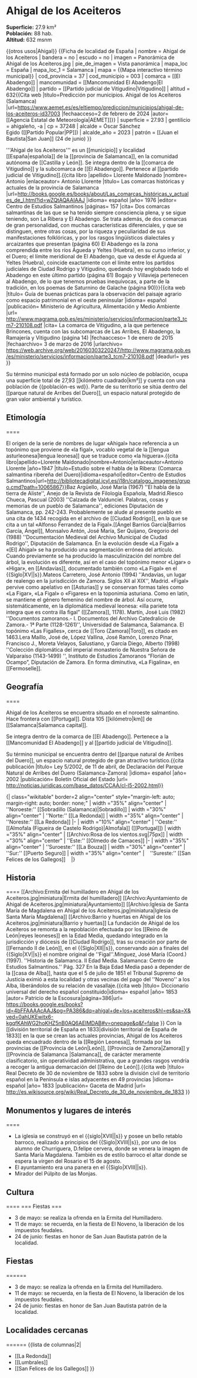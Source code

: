 # Ahigal de los Aceiteros

**Superficie:** 27.9 km²  
**Población:** 88 hab.  
**Altitud:** 632 msnm  

{{otros usos|Ahigal}}
{{Ficha de localidad de España
| nombre = Ahigal de los Aceiteros
| bandera = no
| escudo = no
| imagen = Panorámica de Ahigal de los Aceiteros.jpg
| pie_de_imagen = Vista panorámica
| mapa_loc = España
| mapa_loc_1 = Salamanca
| mapa = {{Mapa interactivo término municipal}}
| cod_provincia = 37
| cod_municipio = 003
| comarca = [[El Abadengo]]
| mancomunidad = [[Mancomunidad El Abadengo|El Abadengo]]
| partido = [[Partido judicial de Vitigudino|Vitigudino]]
| altitud = 632<ref>{{Cita web |título=Predicción por municipios. Ahigal de los Aceiteros (Salamanca) |url=https://www.aemet.es/es/eltiempo/prediccion/municipios/ahigal-de-los-aceiteros-id37003 |fechaacceso=2 de febrero de 2024 |autor= [[Agencia Estatal de Meteorología|AEMET]]}}</ref>
| superficie = 27.93
| gentilicio = ahigaleño, -a
| cp = 37248
| alcalde = Óscar Sánchez<br>Egido ([[Partido Popular|PP]])
| alcalde_año = 2023
| patrón = [[Juan el Bautista|San Juan]] (24 de junio)
}}

'''Ahigal de los Aceiteros''' es un [[municipio]] y localidad [[España|española]] de la [[provincia de Salamanca]], en la comunidad autónoma de [[Castilla y León]]. Se integra dentro de la [[comarca de Vitigudino]] y la subcomarca de [[El Abadengo]]. Pertenece al [[partido judicial de Vitigudino]].<ref name=ref_duplicada_1>{{cita libro |apellido= Llorente Maldonado |nombre= Antonio |enlaceautor= Antonio Llorente |título= Las comarcas históricas y actuales de la provincia de Salamanca |url=http://books.google.es/books/about/Las_comarcas_históricas_y_actuales_de_l.html?id=wZQtAQAAIAAJ |idioma= español |año= 1976 |editor= Centro de Estudios Salmantinos |páginas= 157 |cita= Dos comarcas salmantinas de las que se ha tenido siempre consciencia plena, y se sigue teniendo, son La Ribera y El Abadengo. Se trata además, de dos comarcas de gran personalidad, con muchas características diferenciales, y que se distinguen, entre otras cosas, por la riqueza y peculiaridad de sus manifestaciones folklóricas, y por los rasgos lingüísticos dialectales y arcaizantes que presentan (página 60) El Abadengo es la zona comprendida entre los ríos Águeda y Yeltes (Huebra), en su curso inferior, y el Duero; el límite meridional de El Abadengo, que va desde el Águeda al Yeltes (Huebra), coincide exactamente con el límite entre los partidos judiciales de Ciudad Rodrigo y Vitigudino, quedando hoy englobado todo el Abadengo en este último partido (página 61) Bogajo y Villavieja pertenecen al Abadengo, de lo que tenemos pruebas inequívocas, a parte de la tradición, en los poemas de Saturnino de Galache (página 90)}}</ref><ref name=ref_duplicada_2>{{cita web |título= Guía de buenas prácticas para la observación del paisaje agrario como espacio patrimonial en el oeste peninsular |idioma= español |publicación= Ministerio de Agricultura, Alimentación y Medio Ambiente |url= http://www.magrama.gob.es/es/ministerio/servicios/informacion/parte3_tcm7-210108.pdf |cita= La comarca de Vitigudino, a la que pertenece Brincones, cuenta con las subcomarcas de Las Arribes, El Abadengo, la Ramajería y Vitigudino (página 14) |fechaacceso= 1 de enero de 2015 |fechaarchivo= 3 de marzo de 2016 |urlarchivo= https://web.archive.org/web/20160303220247/http://www.magrama.gob.es/es/ministerio/servicios/informacion/parte3_tcm7-210108.pdf |deadurl= yes }}</ref>

Su término municipal está formado por un solo núcleo de población, ocupa una superficie total de 27,93&nbsp;[[kilómetro cuadrado|km²]] y cuenta con una población de {{población-es wd}}. Parte de su territorio se sitúa dentro del [[parque natural de Arribes del Duero]], un espacio natural protegido de gran valor ambiental y turístico.

## Etimología

====

El origen de la serie de nombres de lugar «Ahigal» hace referencia a un topónimo que proviene de «la figal», vocablo vegetal de la [[lengua asturleonesa|lengua leonesa]] que se traduce como «la higuera».<ref>{{cita libro|apellido=Llorente Maldonado|nombre=Antonio|enlaceautor=Antonio Llorente |año=1947 |título=Estudio sobre el habla de la Ribera: (Comarca salmantina ribereña del Duero)|idioma=español|editor=Centro de Estudios Salmantinos|url=http://bibliotecadigital.jcyl.es/i18n/catalogo_imagenes/grupo.cmd?path=10065867}}</ref><ref>Baz Argüello, José María (1967) ''El habla de la tierra de Aliste'', Anejo de la Revista de Filología Española, Madrid.</ref><ref name=LibCalz>Riesco Chueca, Pascual (2003) ''Calzada de Valdunciel. Palabras, cosas y memorias de un pueblo de Salamanca'', ediciones Diputación de Salamanca, pp. 242-243.</ref> Probablemente se alude al presente pueblo en una cita de 1434 recogida en el archivo de [[Ciudad Rodrigo]], en la que se cita a un tal «Alfonso Ferrandez de la Figal».<ref>[[Ángel Barrios García|Barrios García, Ángel]], Monsalvo Antón, José María, Ser Quijano, Gregorio del (1988) ''Documentación Medieval del Archivo Municipal de Ciudad Rodrigo'', Diputación de Salamanca.</ref> En la evolución desde «La Figal» a «[El] Ahigal» se ha producido una segmentación errónea del artículo. Cuando previamente se ha producido la masculinización del nombre del árbol, la evolución es diferente, así en el caso del topónimo menor «Ligar» o «Higar», en [[Andavías]], documentado también como «La Figal» en el {{Siglo|XV||s}}.<ref>Mateos Carretero, José Antonio (1994) ''Andavías, un lugar de realengo en la jurisdicción de Zamora. Siglos XII al XIX'', Madrid.</ref><ref name=LibCalz/> «Figal» pervive como apelativo en [[Asturias]] y se conservan formas tales como «La Figar», «La Figal» o «Figares» en la toponimia asturiana. Como en latín, se mantiene el género femenino del nombre de árbol. Así ocurre, sistemáticamente, en la diplomática medieval leonesa: «illa pariete tota integra que es contra illa figal” ([[Zamora]], 1178).<ref> Martín, José Luis (1982) ''Documentos zamoranos.- I. Documentos del Archivo Catedralicio de Zamora.- 1ª Parte (1128-1261)'', Universidad de Salamanca, Salamanca.</ref> El topónimo «Las Figalles», cerca de [[Toro (Zamora)|Toro]], es citado en 1463.<ref>Lera Maíllo, José de, López Vallina, José Ramón, Lorenzo Pinar, Francisco J., Moreta Velayos, Salustiano, y García Diego, Alberto (1998) ''Colección diplomática del imperial monasterio de Nuestra Señora de Valparaíso (1143-1499) '', Instituto de Estudios Zamoranos “Florián de Ocampo”, Diputación de Zamora.</ref> En forma diminutiva, «La Figalina», en [[Fermoselle]].

## Geografía

====

Ahigal de los Aceiteros se encuentra situado en el noroeste salmantino. Hace frontera con [[Portugal]]. Dista 105 [[kilómetro|km]] de [[Salamanca|Salamanca capital]]. 

Se integra dentro de la comarca de [[El Abadengo]]. Pertenece a la [[Mancomunidad El Abadengo]] y al [[partido judicial de Vitigudino]].

Su término municipal se encuentra dentro del [[parque natural de Arribes del Duero]], un espacio natural protegido de gran atractivo turístico.<ref>{{cita publicación |título= Ley 5/2002, de 11 de abril, de Declaración del Parque Natural de Arribes del Duero (Salamanca-Zamora) |idioma= español |año= 2002 |publicación= Boletín Oficial del Estado |url= http://noticias.juridicas.com/base_datos/CCAA/cl-l5-2002.html}}</ref>

{| class="wikitable" border=2 align="center" style="margin-left: auto; margin-right: auto; border: none;"
| width ="35%" align="center" | ''Noroeste:'' [[Sobradillo (Salamanca)|Sobradillo]]
| width ="30%" align="center" | ''Norte:'' [[La Redonda]] 
| width ="35%" align="center" | ''Noreste:'' [[La Redonda]]
|-
| width ="10%" align="center" | ''Oeste:'' [[Almofala (Figueira de Castelo Rodrigo)|Almofala]] ([[Portugal]])
| width ="35%" align="center" | [[Archivo:Rosa de los vientos.svg|75px]] 
| width ="30%" align="center" | ''Este:'' [[Olmedo de Camaces]]
|-
| width ="35%" align="center" | ''Suroeste:'' [[La Bouza]] 
| width ="30%" align="center" | ''Sur:'' [[Puerto Seguro]] 
| width ="35%" align="center" | &nbsp;&nbsp;&nbsp;''Sureste:'' [[San Felices de los Gallegos]]&nbsp;&nbsp;&nbsp;
|}

## Historia

====
[[Archivo:Ermita del humilladero en Ahigal de los Aceiteros.jpg|miniatura|Ermita del humilladero]]
[[Archivo:Ayuntamiento de Ahigal de Aceiteros.jpg|miniatura|Ayuntamiento]]
[[Archivo:Iglesia de Santa María de Magdalena en Ahigal de los Aceiteros.jpg|miniatura|Iglesia de Santa María Magdalena]]
[[Archivo:Barrio y huertas en Ahigal de los Aceiteros.jpg|miniatura|Barrio y huertas]]
La fundación de Ahigal de los Aceiteros se remonta a la repoblación efectuada por los [[Reino de León|reyes leoneses]] en la Edad Media, quedando integrado en la jurisdicción y diócesis de [[Ciudad Rodrigo]], tras su creación por parte de [[Fernando II de León]], en el {{Siglo|XII||s}}, conservando aún a finales del {{Siglo|XV||s}} el nombre original de ''Figal''.<ref>Mínguez, José María (Coord.) (1997). ''Historia de Salamanca. II Edad Media. Salamanca: Centro de Estudios Salmantinos.'' Pág. 327</ref> En la Baja Edad Media pasó a depender de la [[casa de Alba]], hasta que el 5 de julio de 1851 el Tribunal Supremo de Justicia eximió a esta localidad y otras vecinas del pago del ''Noveno'' a los Alba, liberándolos de su relación de vasallaje.<ref>{{cita web |título= Diccionario universal del derecho español constituido|idioma= español |año= 1853 |autor= Patricio de la Escosura|página=386|url= https://books.google.es/books?id=4bFFAAAAcAAJ&pg=PA386&dq=ahigal+de+los+aceiteros&hl=es&sa=X&ved=0ahUKEwitx6-kgqfKAhWG2hoKHZ5nB0AQ6AEIMDAB#v=onepage&q&f=false }}</ref> Con la [[división territorial de España en 1833|división territorial de España de 1833]] en la que se crean las actuales provincias, Ahigal de los Aceiteros queda encuadrado dentro de la [[Región Leonesa]], formada por las provincias de [[Provincia de León|León]], [[Provincia de Zamora|Zamora]] y [[Provincia de Salamanca |Salamanca]], de carácter meramente clasificatorio, sin operatividad administrativa, que a grandes rasgos vendría a recoger la antigua demarcación del [[Reino de León]].<ref>{{cita web |título= Real Decreto de 30 de noviembre de 1833 sobre la división civil de territorio español en la Península e islas adyacentes en 49 provincias |idioma= español |año= 1833 |publicación= Gaceta de Madrid |url= http://es.wikisource.org/wiki/Real_Decreto_de_30_de_noviembre_de_1833 }}</ref>

## Monumentos y lugares de interés

====
* La iglesia se construyó en el {{siglo|XVII||s}} y posee un bello retablo barroco, realizado a principios del {{Siglo|XVIII||s}}, por uno de los alumno de Churriguera, D.felipe cervera, donde se venera la imagen de Santa María Magdalena. También es de estilo barroco el altar donde se espera la virgen del Rosario el 15 de agosto. 
* El ayuntamiento era una panera en el {{Siglo|XVIII||s}}.
* Mirador del Púlpito de las Monjas.

## Cultura

====
=== Fiestas ===
* 3 de mayo: se realiza la ofrenda en la Ermita del Humilladero.
* 11 de mayo: se recuerda, en la fiesta de El Noveno, la liberación de los impuestos feudales.
* 24 de junio: fiestas en honor de San Juan Bautista patrón de la localidad.

## Fiestas

======
* 3 de mayo: se realiza la ofrenda en la Ermita del Humilladero.
* 11 de mayo: se recuerda, en la fiesta de El Noveno, la liberación de los impuestos feudales.
* 24 de junio: fiestas en honor de San Juan Bautista patrón de la localidad.

## Localidades cercanas

======
{{lista de columnas|2|
* [[La Redonda]]
* [[Lumbrales]]
* [[San Felices de los Gallegos]]
}}